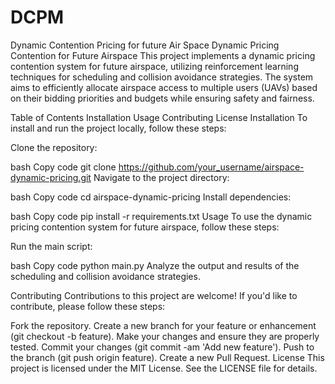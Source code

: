 # DCPM
Dynamic Contention Pricing for future Air Space
Dynamic Pricing Contention for Future Airspace
This project implements a dynamic pricing contention system for future airspace, utilizing reinforcement learning techniques for scheduling and collision avoidance strategies. The system aims to efficiently allocate airspace access to multiple users (UAVs) based on their bidding priorities and budgets while ensuring safety and fairness.

Table of Contents
Installation
Usage
Contributing
License
Installation
To install and run the project locally, follow these steps:

Clone the repository:

bash
Copy code
git clone https://github.com/your_username/airspace-dynamic-pricing.git
Navigate to the project directory:

bash
Copy code
cd airspace-dynamic-pricing
Install dependencies:

bash
Copy code
pip install -r requirements.txt
Usage
To use the dynamic pricing contention system for future airspace, follow these steps:

Run the main script:

bash
Copy code
python main.py
Analyze the output and results of the scheduling and collision avoidance strategies.

Contributing
Contributions to this project are welcome! If you'd like to contribute, please follow these steps:

Fork the repository.
Create a new branch for your feature or enhancement (git checkout -b feature).
Make your changes and ensure they are properly tested.
Commit your changes (git commit -am 'Add new feature').
Push to the branch (git push origin feature).
Create a new Pull Request.
License
This project is licensed under the MIT License. See the LICENSE file for details.


